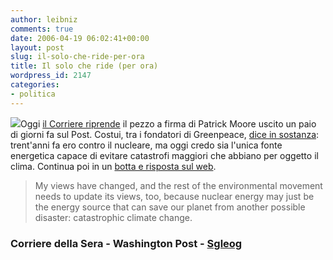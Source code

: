 ```yaml
---
author: leibniz
comments: true
date: 2006-04-19 06:02:41+00:00
layout: post
slug: il-solo-che-ride-per-ora
title: Il solo che ride (per ora)
wordpress_id: 2147
categories:
- politica
---
```


![](http://www.sgleog.com/2005site/images/naidheachdan/nuclear.gif)Oggi [il Corriere riprende](http://www.corriere.it/edicola/index.jsp?path=PRIMA_PAGINA&doc=NUKE) il pezzo a firma di Patrick Moore uscito un paio di giorni fa sul Post. Costui, tra i fondatori di Greenpeace, [dice in sostanza](http://www.washingtonpost.com/wp-dyn/content/article/2006/04/14/AR2006041401209.html?sub=AR): trent'anni fa ero contro il nucleare, ma oggi credo sia l'unica fonte energetica capace di evitare catastrofi maggiori che abbiano per oggetto il clima. Continua poi in un [botta e risposta sul web](http://www.washingtonpost.com/wp-dyn/content/discussion/2006/04/13/DI2006041301125.html?sub=AR).


> My views have changed, and the rest of the environmental movement needs to update its views, too, because nuclear energy may just be the energy source that can save our planet from another possible disaster: catastrophic climate change.




### Corriere della Sera - Washington Post - [Sgleog](http://www.sgleog.com/2005site/naidheachd.htm)
